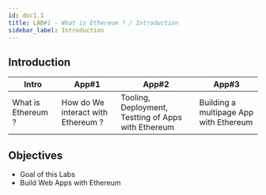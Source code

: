 ```yaml
---
id: doc1.1
title: LAB#1 - What is Ethereum ? / Introduction
sidebar_label: Introduction
---
```


## Introduction



| Intro              | App#1                              | App#2                                               | App#3                                  |
| ------------------ | ---------------------------------- | --------------------------------------------------- | -------------------------------------- |
| What is Ethereum ? | How do We interact with Ethereum ? | Tooling, Deployment, Testting of Apps with Ethereum | Building a multipage App with Ethereum |





## Objectives

- Goal of this Labs
- Build Web Apps with Ethereum